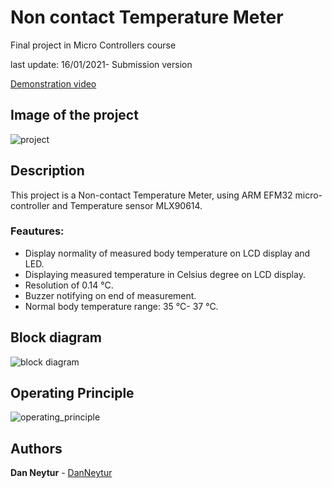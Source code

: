 # Non contact Temperature Meter
Final project in Micro Controllers course

last update: 16/01/2021- Submission version

[Demonstration video](https://www.youtube.com/watch?v=YVD9625Q05o&ab_channel=danneytur)

## Image of the project
![project](https://user-images.githubusercontent.com/120782729/211019740-ab190945-ef44-4c8a-a48c-fdeee78c1a0c.jpg)

## Description

This project is a Non-contact Temperature Meter, using ARM EFM32 micro-controller and Temperature sensor MLX90614.

### Feautures:

* Display normality of measured body temperature on LCD display and LED.
* Displaying measured temperature in Celsius degree on LCD display.
* Resolution of 0.14 °C.
* Buzzer notifying on end of measurement.
* Normal body temperature range: 35 °C- 37 °C.

## Block diagram 
![block diagram](https://user-images.githubusercontent.com/120782729/211020653-c3a63cc2-86da-4851-8a71-dd24f51a8e0f.png)


## Operating Principle
![operating_principle](https://user-images.githubusercontent.com/120782729/211018338-77fdf310-eeb4-4c24-a634-a73d125a040b.png)

## Authors

**Dan Neytur** - [DanNeytur](https://github.com/DanNeytur)
